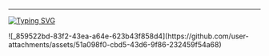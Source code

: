 ------

<a href="https://git.io/typing-svg"><img src="https://readme-typing-svg.demolab.com?font=Black+Ops+One&size=50&pause=1000&color=1BAFBAFF&center=true&width=810&height=500&lines=+PRINCE-XMD-;IS+THE+UPDATE+VERSION;FROM-TANZANIA;BEST+MULTI+DEVICE+BOT;CREATED+BY+PRINCE+TECH" alt="Typing SVG" /></a>
  </p>
  ![_859522bd-83f2-43ea-a64e-623b43f858d4](https://github.com/user-attachments/assets/51a098f0-cbd5-43d6-9f86-232459f54a68)

